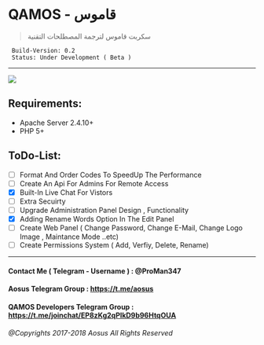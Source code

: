 # QAMOS - قاموس
> سكربت قاموس لترجمة المصطلحات التقنية
```YML
 Build-Version: 0.2 
 Status: Under Development ( Beta )
```
***
![](https://aosus.org/uploads/default/original/2X/9/9e588728bbb0b8f598c267d7e362d28df0269e2c.png)

[Live Version]: http://192.99.83.100/
## Requirements:
+ Apache Server 2.4.10+
+ PHP 5+
## ToDo-List:
- [ ] Format And Order Codes To SpeedUp The Performance
- [ ] Create An Api For Admins For Remote Access
- [x] Built-In Live Chat For Vistors
- [ ] Extra Secuirty
- [ ] Upgrade Administration Panel Design , Functionality
- [x] Adding Rename Words Option In The Edit Panel
- [ ] Create Web Panel ( Change Password, Change E-Mail, Change Logo Image , Maintance Mode ..etc)
- [ ] Create Permissions System ( Add, Verfiy, Delete, Rename)
---
#### Contact Me ( **Telegram - Username** ) : @ProMan347
#### Aosus Telegram Group : https://t.me/aosus
#### QAMOS Developers Telegram Group : https://t.me/joinchat/EP8zKg2qPIkD9b96HtqOUA
###### *@Copyrights 2017-2018 _Aosus_ All Rights Reserved*
